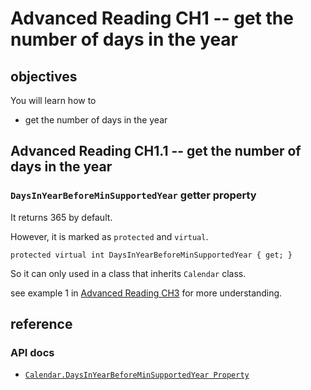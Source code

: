 # Advanced Reading CH1 -- get the number of days in the year
## objectives
You will learn how to

+ get the number of days in the year

## Advanced Reading CH1.1 -- get the number of days in the year
### `DaysInYearBeforeMinSupportedYear` getter property
It returns 365 by default.

However, it is marked as `protected` and `virtual`.

```
protected virtual int DaysInYearBeforeMinSupportedYear { get; }
```

So it can only used in a class that inherits `Calendar` class.

see example 1 in [Advanced Reading CH3](./Advanced%20Reading%20CH3%20--%20Application%20of%20detect%20number%20of%20days%20given%20specified%20year.md) for more understanding.

## reference
### API docs
+ [`Calendar.DaysInYearBeforeMinSupportedYear Property`](https://learn.microsoft.com/en-us/dotnet/api/system.globalization.calendar.daysinyearbeforeminsupportedyear?view=net-8.0)
